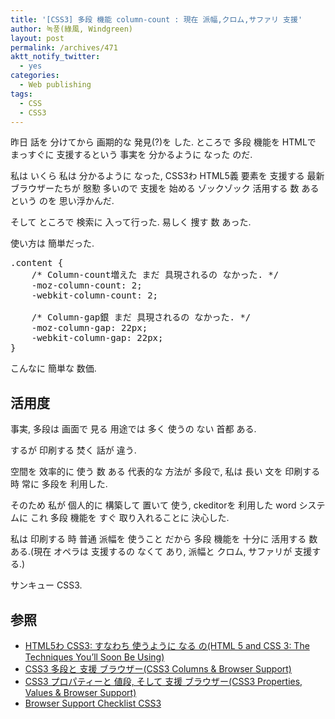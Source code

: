 ```yaml
---
title: '[CSS3] 多段 機能 column-count : 現在 派幅,クロム,サファリ 支援'
author: 녹풍(綠風, Windgreen)
layout: post
permalink: /archives/471
aktt_notify_twitter:
  - yes
categories:
  - Web publishing
tags:
  - CSS
  - CSS3
---
```

昨日 話を 分けてから 画期的な 発見(?)を した. ところで 多段 機能を HTMLで まっすぐに 支援するという 事実を 分かるように なった のだ.

私は いくら 私は 分かるように なった, CSS3わ HTML5義 要素を 支援する 最新 ブラウザーたちが 慇懃 多いので 支援を 始める ゾックゾック 活用する 数 あるという のを 思い浮かんだ.

そして ところで 検索に 入って行った. 易しく 捜す 数 あった.

使い方は 簡単だった.

<pre class="brush:css">.content {
    /* Column-count増えた まだ 具現されるの なかった. */
    -moz-column-count: 2;
    -webkit-column-count: 2;  

    /* Column-gap銀 まだ 具現されるの なかった. */
    -moz-column-gap: 22px;
    -webkit-column-gap: 22px;
}</pre>

こんなに 簡単な 数価.

## 活用度

事実, 多段は 画面で 見る 用途では 多く 使うの ない 首都 ある.

するが 印刷する 焚く 話が 違う.

空間を 效率的に 使う 数 ある 代表的な 方法が 多段で, 私は 長い 文を 印刷する 時 常に 多段を 利用した.

そのため 私が 個人的に 構築して 置いて 使う, ckeditorを 利用した word システムに これ 多段 機能を すぐ 取り入れることに 決心した.

私は 印刷する 時 普通 派幅を 使うこと だから 多段 機能を 十分に 活用する 数 ある.(現在 オペラは 支援するの なくて あり, 派幅と クロム, サファリが 支援する.)

サンキュー CSS3.

## 参照

<div>
  <ul>
    <li>
      <a href="http://net.tutsplus.com/tutorials/html-css-techniques/html-5-and-css-3-the-techniques-youll-soon-be-using/" target="_blank">HTML5わ CSS3: すなわち 使うように なる の(HTML 5 and CSS 3: The Techniques You’ll Soon Be Using)</a>
    </li>
    <li>
      <a href="http://www.evotech.net/blog/2010/02/css3-columns-browser-support/" target="_blank">CSS3 多段と 支援 ブラウザー(CSS3 Columns & Browser Support)</a>
    </li>
    <li>
      <a href="http://www.evotech.net/blog/2009/05/css-properties-values-and-browser-support/" target="_blank">CSS3 プロパティーと 値段, そして 支援 ブラウザー(CSS3 Properties, Values & Browser Support)</a>
    </li>
    <li>
      <a target="_top" href="http://www.normansblog.de/demos/browser-support-checklist-css3/">Browser Support Checklist CSS3</a>
    </li>
  </ul>
</div>